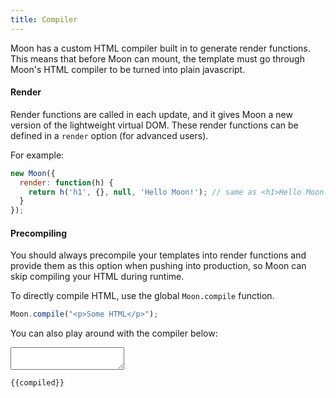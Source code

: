 ```yaml
---
title: Compiler
---
```


Moon has a custom HTML compiler built in to generate render functions. This means that before Moon can mount, the template must go through Moon's HTML compiler to be turned into plain javascript.

#### Render

Render functions are called in each update, and it gives Moon a new version of the lightweight virtual DOM. These render functions can be defined in a `render` option (for advanced users).

For example:

```js
new Moon({
  render: function(h) {
    return h('h1', {}, null, 'Hello Moon!'); // same as <h1>Hello Moon!</h1>
  }
});
```

#### Precompiling

You should always precompile your templates into render functions and provide them as this option when pushing into production, so Moon can skip compiling your HTML during runtime.

To directly compile HTML, use the global `Moon.compile` function.

```js
Moon.compile("<p>Some HTML</p>");
```

You can also play around with the compiler below:

<div id="compiler" class="example">
  <textarea m-on:input="compile"></textarea>
  <pre><code m-literal:style="'color: ' + ({{err}} ? 'red' : '')">{{compiled}}</code></pre>
</div>

<script>
new Moon({
  el: "#compiler",
  data: {
    compiled: function() {},
    err: false,
  },
  methods: {
    compile: function(event) {
      var app = this;
      app.set('err', false);
      console.error = function(msg) {
        app.set('compiled', msg)
        app.set('err', 'true');
      }
      var val = Moon.compile(event.target.value);
      if(!this.get('err')) {
        this.set('compiled', val);
        this.set('err', false);
      }
    }
  }
});
</script>
